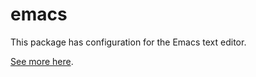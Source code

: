 # emacs

This package has configuration for the Emacs text editor.

[See more here](https://www.gnu.org/software/emacs/).
